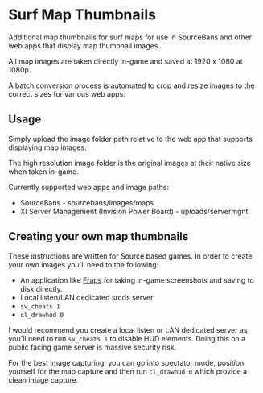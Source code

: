# Surf Map Thumbnails

Additional map thumbnails for surf maps for use in SourceBans and other web apps that display map thumbnail images.

All map images are taken directly in-game and saved at 1920 x 1080 at 1080p.

A batch conversion process is automated to crop and resize images to the correct sizes for various web apps.

## Usage

Simply upload the image folder path relative to the web app that supports displaying map images.

The high resolution image folder is the original images at their native size when taken in-game.

Currently supported web apps and image paths:

* SourceBans - sourcebans/images/maps
* XI Server Management (Invision Power Board) - uploads/servermgnt

## Creating your own map thumbnails

These instructions are written for Source based games. In order to create your own images you'll need to the following:

* An application like [Fraps](http://www.fraps.com/) for taking in-game screenshots and saving to disk directly.
* Local listen/LAN dedicated srcds server
* `sv_cheats 1`
* `cl_drawhud 0`

I would recommend you create a local listen or LAN dedicated server as you'll need to run `sv_cheats 1` to disable HUD elements. Doing this on a public facing game server is massive security risk.

For the best image capturing, you can go into spectator mode, position yourself for the map capture and then run `cl_drawhud 0` which provide a clean image capture.



